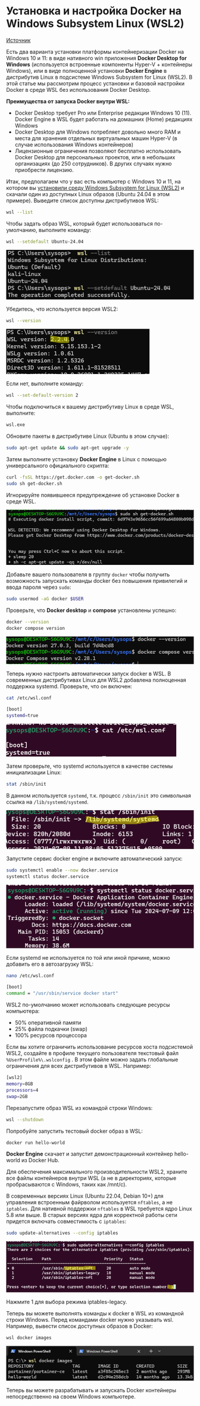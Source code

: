 # Установка и настройка Docker на Windows Subsystem Linux (WSL2)

[Источник](https://winitpro.ru/index.php/2024/07/11/ustanovit-docker-windows-subsystem-linux-wsl2/)

Есть два варианта установки платформы контейнеризации Docker на Windows 10 и 11: в виде нативного win приложения **Docker Desktop for Windows** (используется встроенные компоненты Hyper-V + контейнеры Windows), или в виде полноценной установки **Docker Engine** в дистрибутив Linux в подсистеме Windows Subsystem for Linux (WSL2). В этой статье мы рассмотрим процесс установки и базовой настройки Docker в среде WSL без использования Docker Desktop.

**Преимущества от запуска Docker внутри WSL:**

+ Docker Desktop требует Pro или Enterprise редакции Windows 10 (11). Docker Engine в WSL будет работать на домашних (Home) редакциях Windows
+ Docker Desktop для Windows потребляет довольно много RAM и места для хранения отдельных виртуальных машин Hyper-V (в случае использования Windows контейнеров)
+ Лицензионные ограничения позволяют бесплатно использовать Docker Desktop для персональных проектов, или в небольших организациях (до 250 сотрудников). В других случаях нужно приобрести лицензию.

Итак, предполагаем что у вас есть компьютер с Windows 10 и 11, на котором вы [установили среду Windows Subsystem for Linux (WSL2)](https://winitpro.ru/index.php/2020/07/13/zapusk-linux-v-windows-wsl-2/) и скачали один из доступных Linux образов (Ubuntu 24.04 в этом примере). Выведите список доступны дистрибутивов WSL:

```sh
wsl --list
```

Чтобы задать образ WSL, который будет использоваться по-умолчанию, выполните команду:

```sh
wsl --setdefault Ubuntu-24.04
```

![Список дистрибутивов](./img/01_01_wsl-spisok-distributivov.png)

Убедитесь, что используется версия WSL2:

```sh
wsl --version
```

![Версия wsl](./img/01_02_versiya-wsl2.png)

Если нет, выполните команду:

```sh
wsl --set-default-version 2
```

Чтобы подключиться к вашему дистрибутиву Linux в среде WSL, выполните:

```sh
wsl.exe
```

Обновите пакеты в дистрибутиве Linux (Ubuntu в этом случае):

```sh
sudo apt-get update && sudo apt-get upgrade -y
```

Затем выполните установку **Docker Engine** в Linux с помощью универсального официального скрипта:

```sh
curl -fsSL https://get.docker.com -o get-docker.sh
sudo sh get-docker.sh
```

Игнорируйте появившееся предупреждение об установке Docker в среде WSL.

![Установка Docker](./img/01_03_ustanovka-docker-engine-v-wsl2-na-windows.png)

Добавьте вашего пользователя в группу `docker` чтобы получить возможность запускать команды docker без повышения привилегий и ввода пароля через `sudo`:

```sh
sudo usermod -aG docker $USER
```

Проверьте, что **Docker desktop** и **compose** установлены успешно:

```sh
docker --version
docker compose version
```

![Установка Docker](./img/01_04_proverit-chto-docker-i-docker-compose-ustanovleny.png)

Теперь нужно настроить автоматически запуск docker в WSL. В современных дистрибутивах Linux для WSL2 добавлена полноценная поддержка systemd. Проверьте, что он включен:

```sh
cat /etc/wsl.conf
```

```sh
[boot]
systemd=true
```

![Проверка автозапуска](./img/01_05_proverit-chto-systemd-vklyuchen-v-wsl.png)

Затем проверьте, что systemd используется в качестве системы инициализации Linux:

```sh
stat /sbin/init
```

В данном используется `systemd`, т.к. процесс `/sbin/init` это символьная ссылка на `/lib/systemd/systemd`.

![Проверка использования systemd](./img/01_06_lib-systemd-systemd.png)

Запустите сервис docker engine и включите автоматический запуск:

```sh
sudo systemctl enable --now docker.service
systemctl status docker.service
```

![Автозапуск Docker](./img/01_07_avtozapusk-docker-service-v-wsl.png)

Если systemd не используется по той или иной причине, можно добавить его в автозагрузку WSL:

```sh
nano /etc/wsl.conf
```

```sh
[boot]
command = "/usr/sbin/service docker start"
```

WSL2 по-умолчанию может использовать следующие ресурсы компьютера:

+ 50% оперативной памяти
+ 25% файла подкачки (swap)
+ 100% ресурсов процессора

Если вы хотите ограничить использование ресурсов хоста подсистемой WSL2, создайте в профиле текущего пользователя текстовый файл `%UserProfile%\.wslconfig` . В этом файле можно задать глобальные ограничения для всех дистрибутивов в WSL. Например:

```sh
[wsl2]
memory=8GB
processors=4
swap=2GB
```

Перезапустите образ WSL из командой строки Windows:

```sh
wsl --shutdown
```

Попробуйте запустить тестовый docker образ в WSL:

```sh
docker run hello-world
```

**Docker Engine** скачает и запустит демонстрационный контейнер hello-world из Docker Hub.

Для обеспечения максимального производительности WSL2, храните все файлы контейнеров внутри WSL (а не в директориях, которые пробрасываются с Windows, таких как /mnt/c).

В современных версиях Linux (Ubuntu 22.04, Debian 10+) для управления встроенным файрволом используется `nftables`, а не `iptables`. Для нативной поддержки `nftables` в WSL требуется ядро Linux 5.8 или выше. В старых версиях ядра для корректной работы сети придется включать совместимость с `iptables`:

```sh
sudo update-alternatives --config iptables
```

![iptables](./img/01_08_update-alternatives-config-iptables.png)

Нажмите 1 для выбора режима iptables-legacy.

Теперь вы можете выполнять команды к docker в WSL из командной строки Windows. Перед командами docker нужно указывать wsl. Например, вывести список доступных образов в Docker:

```sh
wsl docker images
```

![wsl docker images](./img/01_09_upravlenie-docker-kontejnerami-iz-windows.png)

Теперь вы можете разрабатывать и запускать Docker контейнеры непосредственно на своем Windows компьютере.
